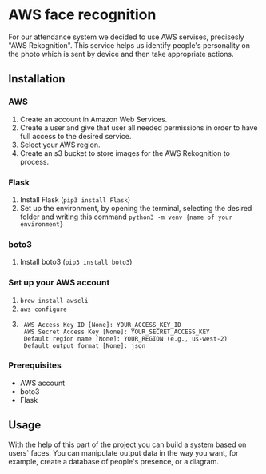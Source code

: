 # AWS face recognition 

For our attendance system we decided to use AWS servises, precisesly "AWS Rekognition". 
This service helps us identify people's personality on the photo which is sent by device and then take appropriate actions.

## Installation
### AWS 
1. Create an account in Amazon Web Services.
2. Create a user and give that user all needed permissions in order to have full access to the desired service.
3. Select your AWS region.
4. Create an s3 bucket to store images for the AWS Rekognition to process.

### Flask 
1. Install Flask (``pip3 install Flask``)
2. Set up the environment, by opening the terminal, selecting the desired folder and writing this command ``python3 -m venv {name of your environment}``

### boto3
1. Install boto3 (``pip3 install boto3``)

### Set up your AWS account
1. ``brew install awscli``
2. ``aws configure``
3. ```
    AWS Access Key ID [None]: YOUR_ACCESS_KEY_ID
    AWS Secret Access Key [None]: YOUR_SECRET_ACCESS_KEY
    Default region name [None]: YOUR_REGION (e.g., us-west-2)
    Default output format [None]: json
    ```
 
### Prerequisites
- AWS account
- boto3
- Flask 

## Usage
With the help of this part of the project you can build a system based on users` faces. 
You can manipulate output data in the way you want, for example, create a database of people's presence, or a diagram. 

